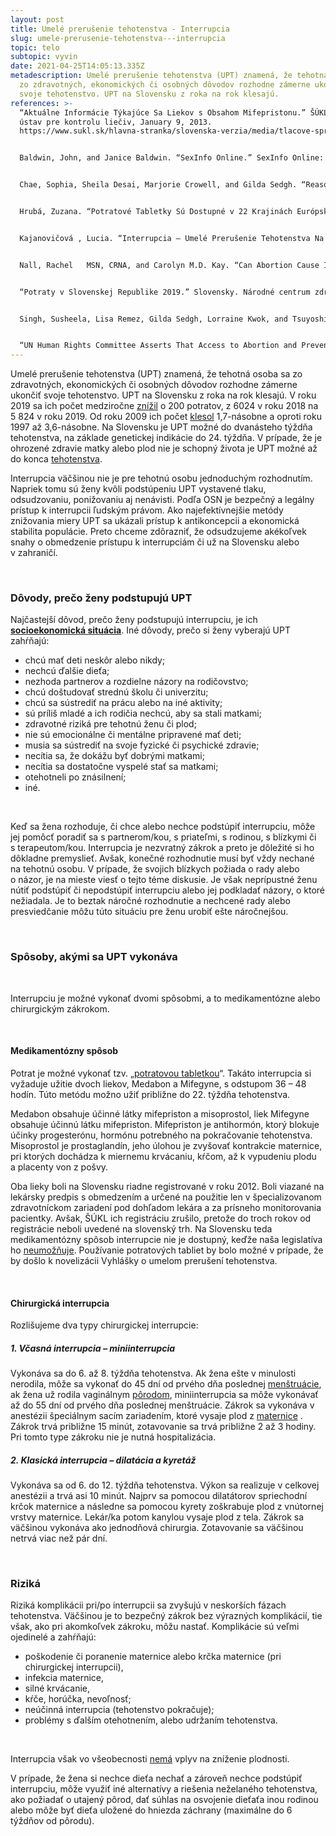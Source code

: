 ```yaml
---
layout: post
title: Umelé prerušenie tehotenstva - Interrupcia
slug: umele-prerusenie-tehotenstva---interrupcia
topic: telo
subtopic: vyvin
date: 2021-04-25T14:05:13.335Z
metadescription: Umelé prerušenie tehotenstva (UPT) znamená, že tehotná osoba sa
  zo zdravotných, ekonomických či osobných dôvodov rozhodne zámerne ukončiť
  svoje tehotenstvo. UPT na Slovensku z roka na rok klesajú.
references: >-
  “Aktuálne Informácie Týkajúce Sa Liekov s Obsahom Mifepristonu.” ŠÚKL. Štátny
  ústav pre kontrolu liečiv, January 9, 2013.
  https://www.sukl.sk/hlavna-stranka/slovenska-verzia/media/tlacove-spravy/aktualne-informacie-tykajuce-sa-liekov-s-obsahom-mifepristonu?page_id=3260.


  Baldwin, John, and Janice Baldwin. “SexInfo Online.” SexInfo Online: nonprofit organization. University of California, Santa Barbara . Accessed January 1, 2021. https://sexinfoonline.com/. 


  Chae, Sophia, Sheila Desai, Marjorie Crowell, and Gilda Sedgh. “Reasons Why Women Have Induced Abortions: a Synthesis of Findings from 14 Countries.” Contraception. U.S.


  Hrubá, Zuzana. “Potratové Tabletky Sú Dostupné v 22 Krajinách Európskej Únie. Slovenky Sa k Nim Nedostanú - VZdravotníctve.sk.” Webnoviny.sk. vZdravotníctve.sk, June 24, 2020. https://www.webnoviny.sk/vzdravotnictve/potratove-tabletky-su-dostupne-v-22-krajinach-europskej-unie-slovenky-sa-k-nim-nedostanu/. 


  Kajanovičová , Lucia. “Interrupcia – Umelé Prerušenie Tehotenstva Na Slovensku.” Slovenský pacient, August 14, 2020. https://slovenskypacient.sk/interrupcia-na-slovensku-cena-zo-zdravotnych-dovodov/. 


  Nall, Rachel   MSN, CRNA, and Carolyn M.D. Kay. “Can Abortion Cause Infertility?” healthline.com. Healthline Media a Red Ventures Company, January 16, 2020. https://www.healthline.com/health/womens-health/can-abortion-cause-infertility. 


  “Potraty v Slovenskej Republike 2019.” Slovensky. Národné centrum zdravotníckych informácií. Accessed March 20, 2021. http://www.nczisk.sk/Aktuality/Pages/Potraty-v-Slovenskej-republike-2019.aspx. 


  Singh, Susheela, Lisa Remez, Gilda Sedgh, Lorraine Kwok, and Tsuyoshi Onda. “Abortion Worldwide 2017: Uneven Progress and Unequal Access.” Guttmacher Institute, August 7, 2020. https://www.guttmacher.org/report/abortion-worldwide-2017. 


  “UN Human Rights Committee Asserts That Access to Abortion and Prevention of Maternal Mortality Are Human Rights.” Center for Reproductive Rights, October 31, 2018. https://reproductiverights.org/press-room/un-human-rights-committee-asserts-access-abortion-and-prevention-maternal-mortality-are.
---
```

Umelé prerušenie tehotenstva (UPT) znamená, že tehotná osoba sa zo zdravotných, ekonomických či osobných dôvodov rozhodne zámerne ukončiť svoje tehotenstvo. UPT na Slovensku z roka na rok klesajú. V roku 2019 sa ich počet medziročne [znížil](http://www.nczisk.sk/Aktuality/Pages/Potraty-v-Slovenskej-republike-2019.aspx) o 200 potratov, z 6024 v roku 2018 na 5 824 v roku 2019. Od roku 2009 ich počet [klesol](http://www.nczisk.sk/Aktuality/Pages/Potraty-v-Slovenskej-republike-2019.aspx) 1,7-násobne a oproti roku 1997 až 3,6-násobne. Na Slovensku je UPT možné do dvanásteho týždňa tehotenstva, na základe genetickej indikácie do 24. týždňa. V prípade, že je ohrozené zdravie matky alebo plod nie je schopný života je UPT možné až do konca [tehotenstva](/vyvinove-fazy-plodu-a-tehotenstvo/).

<div class='f-telo box-post'>

Interrupcia väčšinou nie je pre tehotnú osobu jednoduchým rozhodnutím. Napriek tomu sú ženy kvôli podstúpeniu UPT vystavené tlaku, odsudzovaniu, ponižovaniu aj nenávisti. Podľa OSN je bezpečný a legálny prístup k interrupcii ľudským právom. Ako najefektívnejšie metódy znižovania miery UPT sa ukázali prístup k antikoncepcii a ekonomická stabilita populácie. Preto chceme zdôrazniť, že odsudzujeme akékoľvek snahy o obmedzenie prístupu k interrupciám či už na Slovensku alebo v zahraničí. 

</div>

<br>

### Dôvody, prečo ženy podstupujú UPT

Najčastejší dôvod, prečo ženy podstupujú interrupciu, je ich **[socioekonomická situácia](https://www.ncbi.nlm.nih.gov/pmc/articles/PMC5957082/)**. Iné dôvody, prečo si ženy vyberajú UPT zahŕňajú: <br>

* chcú mať deti neskôr alebo nikdy;
* nechcú ďalšie dieťa;
* nezhoda partnerov a rozdielne názory na rodičovstvo;
* chcú doštudovať strednú školu či univerzitu;
* chcú sa sústrediť na prácu alebo na iné aktivity;
* sú príliš mladé a ich rodičia nechcú, aby sa stali matkami;
* zdravotné riziká pre tehotnú ženu či plod;
* nie sú emocionálne či mentálne pripravené mať deti;
* musia sa sústrediť na svoje fyzické či psychické zdravie;
* necítia sa, že dokážu byť dobrými matkami;
* necítia sa dostatočne vyspelé stať sa matkami;
* otehotneli po znásilnení; 
* iné.

<br>

Keď sa žena rozhoduje, či chce alebo nechce podstúpiť interrupciu, môže jej pomôcť poradiť sa s partnerom/kou, s priateľmi, s rodinou, s blízkymi či s terapeutom/kou. Interrupcia je nezvratný zákrok a preto je dôležité si ho dôkladne premyslieť. Avšak, konečné rozhodnutie musí byť vždy nechané na tehotnú osobu. V prípade, že svojich blízkych požiada o rady alebo o názor, je na mieste viesť o tejto téme diskusie. Je však neprípustné ženu nútiť podstúpiť či nepodstúpiť interrupciu alebo jej podkladať názory, o ktoré nežiadala. Je to beztak náročné rozhodnutie a nechcené rady alebo presviedčanie môžu túto situáciu pre ženu urobiť ešte náročnejšou.

<br>

### Spôsoby, akými sa UPT vykonáva

<br>

Interrupciu je možné vykonať dvomi spôsobmi, a to medikamentózne alebo chirurgickým zákrokom.

<br>

#### Medikamentózny spôsob

Potrat je možné vykonať tzv. „[potratovou tabletkou](https://www.sukl.sk/hlavna-stranka/slovenska-verzia/media/tlacove-spravy/aktualne-informacie-tykajuce-sa-liekov-s-obsahom-mifepristonu?page_id=3260)“. Takáto interrupcia si vyžaduje užitie dvoch liekov, Medabon a Mifegyne, s odstupom 36 – 48 hodín. Túto metódu možno užiť približne do 22. týždňa tehotenstva.

Medabon obsahuje účinné látky mifepriston a misoprostol, liek Mifegyne obsahuje účinnú látku mifepriston. Mifepriston je antihormón, ktorý blokuje účinky progesterónu, hormónu potrebného na pokračovanie tehotenstva. Misoprostol je prostaglandín, jeho úlohou je zvyšovať kontrakcie maternice, pri ktorých dochádza k miernemu krvácaniu, kŕčom, až k vypudeniu plodu a placenty von z pošvy. 

Oba lieky boli na Slovensku riadne registrované v roku 2012. Boli viazané na lekársky predpis s obmedzením a určené na použitie len v špecializovanom zdravotníckom zariadení pod dohľadom lekára a za prísneho monitorovania pacientky. Avšak, ŠÚKL ich registráciu zrušilo, pretože do troch rokov od registrácie neboli uvedené na slovenský trh. Na Slovensku teda medikamentózny spôsob interrupcie nie je dostupný, keďže naša legislatíva ho [neumožňuje](https://www.webnoviny.sk/vzdravotnictve/potratove-tabletky-su-dostupne-v-22-krajinach-europskej-unie-slovenky-sa-k-nim-nedostanu/.). Používanie potratových tabliet by bolo možné v prípade, že by došlo k novelizácii Vyhlášky o umelom prerušení tehotenstva.

<br>

#### Chirurgická interrupcia

Rozlišujeme dva typy chirurgickej interrupcie:

##### **1. Včasná interrupcia – miniinterrupcia**

Vykonáva sa do 6. až 8. týždňa tehotenstva. Ak žena ešte v minulosti nerodila, môže sa vykonať do 45 dní od prvého dňa poslednej [menštruácie](/menstruacny-cyklus/), ak žena už rodila vaginálnym [pôrodom](/porod/), miniinterrupcia sa môže vykonávať až do 55 dní od prvého dňa poslednej menštruácie. Zákrok sa vykonáva v anestézii špeciálnym sacím zariadením, ktoré vysaje plod z [maternice](/vnutorne-pohlavne-ustrojenstvo-cloveka-s-vulvou/) . Zákrok trvá približne 15 minút, zotavovanie sa trvá približne 2 až 3 hodiny. Pri tomto type zákroku nie je nutná hospitalizácia. <br>

##### **2. Klasická interrupcia – dilatácia a kyretáž**

Vykonáva sa od 6. do 12. týždňa tehotenstva. Výkon sa realizuje v celkovej anestézii a trvá asi 10 minút. Najprv sa pomocou dilatátorov spriechodní krčok maternice a následne sa pomocou kyrety zoškrabuje plod z vnútornej vrstvy maternice. Lekár/ka potom kanylou vysaje plod z tela. Zákrok sa väčšinou vykonáva ako jednodňová chirurgia. Zotavovanie sa väčšinou netrvá viac než pár dní. 

<br>

### Riziká

Riziká komplikácii pri/po interrupcii sa zvyšujú v neskorších fázach tehotenstva. Väčšinou je to bezpečný zákrok bez výrazných komplikácií, tie však, ako pri akomkoľvek zákroku, môžu nastať. Komplikácie sú veľmi ojedinelé a zahŕňajú:

* poškodenie či poranenie maternice alebo krčka maternice (pri chirurgickej interrupcii),
* infekcia maternice,
* silné krvácanie,
* kŕče, horúčka, nevoľnosť;
* neúčinná interrupcia (tehotenstvo pokračuje);
* problémy s ďalším otehotnením, alebo udržaním tehotenstva.

<br>

Interrupcia však vo všeobecnosti [nemá](https://www.healthline.com/health/womens-health/can-abortion-cause-infertility) vplyv na zníženie plodnosti. 

V prípade, že žena si nechce dieťa nechať a zároveň nechce podstúpiť interrupciu, môže využiť iné alternatívy a riešenia neželaného tehotenstva, ako požiadať o utajený pôrod, dať súhlas na osvojenie dieťaťa inou rodinou alebo môže byť dieťa uložené do hniezda záchrany (maximálne do 6 týždňov od pôrodu).